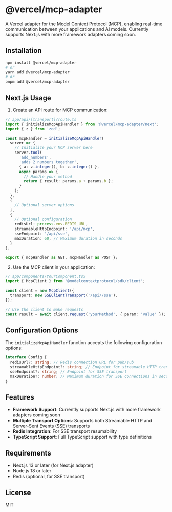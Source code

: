 # @vercel/mcp-adapter

A Vercel adapter for the Model Context Protocol (MCP), enabling real-time communication between your applications and AI models. Currently supports Next.js with more framework adapters coming soon.

## Installation

```bash
npm install @vercel/mcp-adapter
# or
yarn add @vercel/mcp-adapter
# or
pnpm add @vercel/mcp-adapter
```

## Next.js Usage

1. Create an API route for MCP communication:

```typescript
// app/api/[transport]/route.ts
import { initializeMcpApiHandler } from '@vercel/mcp-adapter/next';
import { z } from 'zod';

const mcpHandler = initializeMcpApiHandler(
  server => {
    // Initialize your MCP server here
    server.tool(
      'add_numbers',
      'adds 2 numbers together',
      { a: z.integer(), b: z.integer() },
      async params => {
        // Handle your method
        return { result: params.a + params.b };
      }
    );
  },
  {
    // Optional server options
  },
  {
    // Optional configuration
    redisUrl: process.env.REDIS_URL,
    streamableHttpEndpoint: '/api/mcp',
    sseEndpoint: '/api/sse',
    maxDuration: 60, // Maximum duration in seconds
  }
);

export { mcpHandler as GET, mcpHandler as POST };
```

2. Use the MCP client in your application:

```typescript
// app/components/YourComponent.tsx
import { McpClient } from '@modelcontextprotocol/sdk/client';

const client = new McpClient({
  transport: new SSEClientTransport('/api//sse'),
});

// Use the client to make requests
const result = await client.request('yourMethod', { param: 'value' });
```

## Configuration Options

The `initializeMcpApiHandler` function accepts the following configuration options:

```typescript
interface Config {
  redisUrl?: string; // Redis connection URL for pub/sub
  streamableHttpEndpoint?: string; // Endpoint for streamable HTTP transport
  sseEndpoint?: string; // Endpoint for SSE transport
  maxDuration?: number; // Maximum duration for SSE connections in seconds
}
```

## Features

- **Framework Support**: Currently supports Next.js with more framework adapters coming soon
- **Multiple Transport Options**: Supports both Streamable HTTP and Server-Sent Events (SSE) transports
- **Redis Integration**: For SSE transport resumability
- **TypeScript Support**: Full TypeScript support with type definitions

## Requirements

- Next.js 13 or later (for Next.js adapter)
- Node.js 18 or later
- Redis (optional, for SSE transport)

## License

MIT
